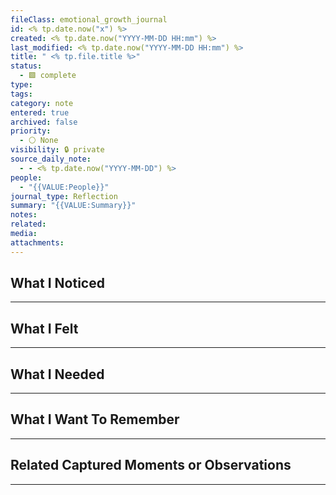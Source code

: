 ```yaml
---
fileClass: emotional_growth_journal
id: <% tp.date.now("x") %>
created: <% tp.date.now("YYYY-MM-DD HH:mm") %>
last_modified: <% tp.date.now("YYYY-MM-DD HH:mm") %>
title: " <% tp.file.title %>"
status:
  - 🟩 complete
type: 
tags: 
category: note
entered: true
archived: false
priority:
  - ⚪ None
visibility: 🔒 private
source_daily_note:
  - - <% tp.date.now("YYYY-MM-DD") %>
people:
  - "{{VALUE:People}}"
journal_type: Reflection
summary: "{{VALUE:Summary}}"
notes: 
related: 
media: 
attachments:
---
```


## What I Noticed
---


## What I Felt
---


## What I Needed 
---


## What I Want To Remember
---

## Related Captured Moments or Observations
---
